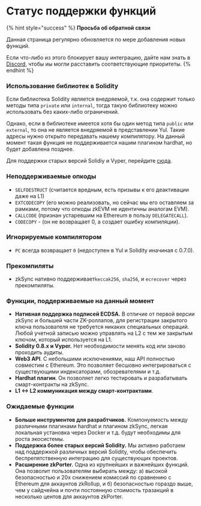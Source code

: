 # Статус поддержки функций

{% hint style="success" %}
**Просьба об обратной связи**

Данная страница регулярно обновляется по мере добавления новых функций.

Если что-либо из этого блокирует вашу интеграцию, дайте нам знать в[ Discord](https://join.zksync.dev/), чтобы иы могли расставить соответствующие приоритеты.
{% endhint %}

### Использование библиотек в Solidity <a href="#using-libraries-in-solidity" id="using-libraries-in-solidity"></a>

Если библиотека Solidity является внедряемой, т.к. она содержит только методы типа `private` или `internal`, тогда такую библиотеку можно использовать без каких-либо ограничений.

Однако, если в библиотеке имеется хотя бы один метод типа `public` или `external`, то она не является внедряемой в представлении Yul. Такие адресы нужно открыто передавать нашему компилятору. На данный момент такая функция не поддерживается нашим плагином hardhat, но будет добавлена позднее.&#x20;

Для поддержки старых версий Solidiy и Vyper, перейдите [сюда](https://v2-docs.zksync.io/dev/developer-guides/contracts/contracts.html#solidity-vyper-support).

### Неподдерживаемые опкоды <a href="#unsupported-opcodes" id="unsupported-opcodes"></a>

* `SELFDESTRUCT` (считается вредным, есть призывы к его деактивации даже на L1)
* `EXTCODECOPY` (его можно реализовать, но сейчас мы его оставляем за рамками, потому что опкоды zkEVM не идентичны аналогам EVM).
* `CALLCODE` (признан устаревшим на Ethereum в пользу `DELEGATECALL`).
* `CODECOPY` - (он не возвращает 0, а создает ошибку компиляции).

### Игнорируемые компилятором <a href="#ignored-by-the-compiler" id="ignored-by-the-compiler"></a>

* `PC` всегда возвращает `0` (недоступен в Yul и Solidity иначиная с 0.7.0).

### Прекомпиляты <a href="#precompiles" id="precompiles"></a>

* zkSync нативно поддерживает`keccak256`, `sha256`, и `ecrecover` через прекомпиляты.

### Функции, поддерживаемые на данный момент <a href="#currently-supported-features" id="currently-supported-features"></a>

* **Нативная поддержка подписей ECDSA.** В отличие от первой версии zkSync и большей части ZK-роллапов, для регистрации закрытого ключа пользователя не требуется никаких специальных операций. Любой учетной записью можно управлять на L2 с тем же закрытым ключом, который используется на L1.
* **Solidity 0.8.x и Vyper.** Нет необходимости менять код или заново проходить аудиты.
* **Web3 API**. С небольшими исключениями, наш API полностью совместим с Ethereum. Это позволяет бесшовно интегрироваться с существующими индексаторами, обозревателями и т.д.
* **Hardhat плагин**. Он позволяет легко тестировать и разрабатывать смарт-контракты на zkSync.
* **L1 <-> L2 коммуникация между смарт-контрактами**.

### Ожидаемые функции <a href="#features-to-be-released-soon" id="features-to-be-released-soon"></a>

* **Больше инструментов для разрабтчиков.** Компонуемость между различными плагинами hardhat и плагином zkSync, легкая локальная установка через Docker и т.д. будут необходимы для роста экосистемы.&#x20;
* **Поддержка более старых версий Solidity.** Мы активно работаем над поддержкой различных версий Solidity, чтобы обеспечить беспрепятственную интеграцию для существующих проектов.
* **Расширение zkPorter.** Одна из крупнейших и важнейших функций. Она позволит пользователям выбирать между: а) высокой безопасностью и 20x снижением комиссий по сравнению с Ethereum для аккаунтов zkRollup, и б) безопасностью гораздо выше, чем у сайдчейна и почти постоянную стоимость тразакций в несколько центов для аккаунтов zkPorter.&#x20;
